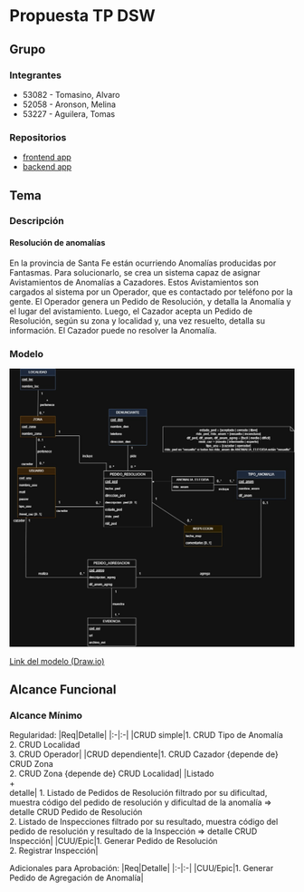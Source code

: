 # Propuesta TP DSW

## Grupo

### Integrantes

- 53082 - Tomasino, Alvaro
- 52058 - Aronson, Melina
- 53227 - Aguilera, Tomas

### Repositorios

- [frontend app](https://github.com/tomasinoalvaro48/DSWTP_FrontEnd)
- [backend app](https://github.com/tomasinoalvaro48/DSWTP_BackEnd)

## Tema

### Descripción

#### Resolución de anomalías

En la provincia de Santa Fe están ocurriendo Anomalías producidas por Fantasmas. Para solucionarlo, se crea un sistema capaz de asignar Avistamientos de Anomalías a Cazadores. Estos Avistamientos son cargados al sistema por un Operador, que es contactado por teléfono por la gente. El Operador genera un Pedido de Resolución, y detalla la Anomalía y el lugar del avistamiento. Luego, el Cazador acepta un Pedido de Resolución, según su zona y localidad y, una vez resuelto, detalla su información. El Cazador puede no resolver la Anomalía.

### Modelo

<img src="./images/DC-Proposal-MD.jpg" alt="Modelo de Dominio" />

[Link del modelo (Draw.io)](https://app.diagrams.net/#G1-IVL3tP7jw7QF192Rc02GROQfhCnMEic#%7B%22pageId%22%3A%22ytz_YsIWZ9DYHRH7kDpo%22%7D)

## Alcance Funcional

### Alcance Mínimo

Regularidad:
|Req|Detalle|
|:-|:-|
|CRUD simple|1. CRUD Tipo de Anomalía<br>2. CRUD Localidad<br>3. CRUD Operador|
|CRUD dependiente|1. CRUD Cazador {depende de} CRUD Zona<br>2. CRUD Zona {depende de} CRUD Localidad|
|Listado<br>+<br>detalle| 1. Listado de Pedidos de Resolución filtrado por su dificultad, muestra código del pedido de resolución y dificultad de la anomalía => detalle CRUD Pedido de Resolución<br> 2. Listado de Inspecciones filtrado por su resultado, muestra código del pedido de resolución y resultado de la Inspección => detalle CRUD Inspección|
|CUU/Epic|1. Generar Pedido de Resolución<br>2. Registrar Inspección|

Adicionales para Aprobación:
|Req|Detalle|
|:-|:-|
|CUU/Epic|1. Generar Pedido de Agregación de Anomalía|
